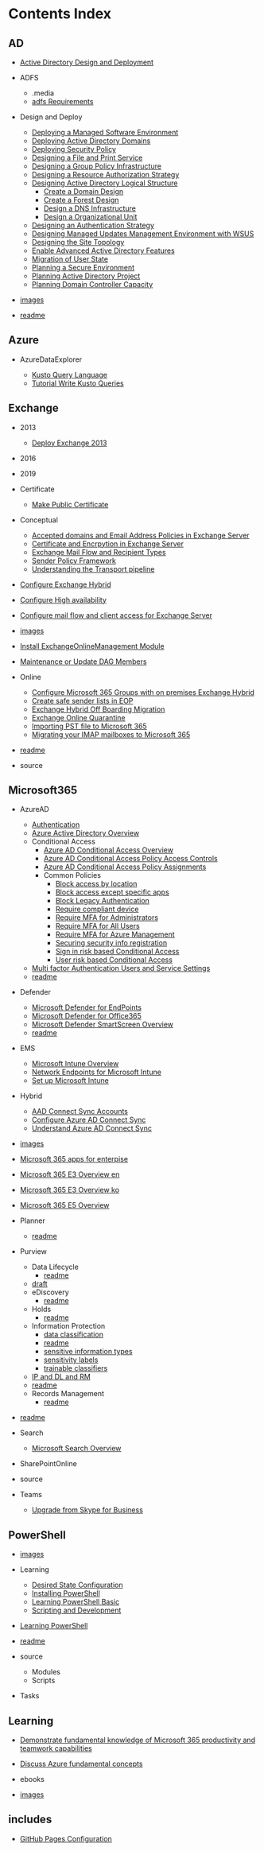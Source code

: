 
# Contents Index


## AD


- [Active Directory Design and Deployment](/Tech/AD/Active-Directory-Design-and-Deployment)


- ADFS

	- .media
	- [adfs Requirements](/Tech/AD/ADFS/adfs-Requirements)

- Design and Deploy

	- [Deploying a Managed Software Environment](/Tech/AD/Design-and-Deploy/Deploying-a-Managed-Software-Environment)
	- [Deploying Active Directory Domains](/Tech/AD/Design-and-Deploy/Deploying-Active-Directory-Domains)
	- [Deploying Security Policy](/Tech/AD/Design-and-Deploy/Deploying-Security-Policy)
	- [Designing a File and Print Service](/Tech/AD/Design-and-Deploy/Designing-a-File-and-Print-Service)
	- [Designing a Group Policy Infrastructure](/Tech/AD/Design-and-Deploy/Designing-a-Group-Policy-Infrastructure)
	- [Designing a Resource Authorization Strategy](/Tech/AD/Design-and-Deploy/Designing-a-Resource-Authorization-Strategy)
	- [Designing Active Directory Logical Structure](/Tech/AD/Design-and-Deploy/Designing-Active-Directory-Logical-Structure)
		- [Create a Domain Design](/Tech/AD/Design-and-Deploy/Designing-Active-Directory-Logical-Structure/Create-a-Domain-Design)
		- [Create a Forest Design](/Tech/AD/Design-and-Deploy/Designing-Active-Directory-Logical-Structure/Create-a-Forest-Design)
		- [Design a DNS Infrastructure](/Tech/AD/Design-and-Deploy/Designing-Active-Directory-Logical-Structure/Design-a-DNS-Infrastructure)
		- [Design a Organizational Unit](/Tech/AD/Design-and-Deploy/Designing-Active-Directory-Logical-Structure/Design-a-Organizational-Unit)
	- [Designing an Authentication Strategy](/Tech/AD/Design-and-Deploy/Designing-an-Authentication-Strategy)
	- [Designing Managed Updates Management Environment with WSUS](/Tech/AD/Design-and-Deploy/Designing-Managed-Updates-Management-Environment-with-WSUS)
	- [Designing the Site Topology](/Tech/AD/Design-and-Deploy/Designing-the-Site-Topology)
	- [Enable Advanced Active Directory Features](/Tech/AD/Design-and-Deploy/Enable-Advanced-Active-Directory-Features)
	- [Migration of User State](/Tech/AD/Design-and-Deploy/Migration-of-User-State)
	- [Planning a Secure Environment](/Tech/AD/Design-and-Deploy/Planning-a-Secure-Environment)
	- [Planning Active Directory Project](/Tech/AD/Design-and-Deploy/Planning-Active-Directory-Project)
	- [Planning Domain Controller Capacity](/Tech/AD/Design-and-Deploy/Planning-Domain-Controller-Capacity)

- [images](/Tech/AD/images)


- [readme](/Tech/AD/readme)


## Azure


- AzureDataExplorer

	- [Kusto Query Language](/Tech/Azure/AzureDataExplorer/Kusto-Query-Language)
	- [Tutorial  Write Kusto Queries](/Tech/Azure/AzureDataExplorer/Tutorial--Write-Kusto-Queries)

## Exchange


- 2013

	- [Deploy Exchange 2013](/Tech/Exchange/2013/Deploy-Exchange-2013)

- 2016


- 2019


- Certificate

	- [Make Public Certificate](/Tech/Exchange/Certificate/Make-Public-Certificate)

- Conceptual

	- [Accepted domains and Email Address Policies in Exchange Server](/Tech/Exchange/Conceptual/Accepted-domains-and-Email-Address-Policies-in-Exchange-Server)
	- [Certificate and Encrpytion in Exchange Server](/Tech/Exchange/Conceptual/Certificate-and-Encrpytion-in-Exchange-Server)
	- [Exchange Mail Flow and Recipient Types](/Tech/Exchange/Conceptual/Exchange-Mail-Flow-and-Recipient-Types)
	- [Sender Policy Framework](/Tech/Exchange/Conceptual/Sender-Policy-Framework)
	- [Understanding the Transport pipeline](/Tech/Exchange/Conceptual/Understanding-the-Transport-pipeline)

- [Configure Exchange Hybrid](/Tech/Exchange/Configure-Exchange-Hybrid)


- [Configure High availability](/Tech/Exchange/Configure-High-availability)


- [Configure mail flow and client access for Exchange Server](/Tech/Exchange/Configure-mail-flow-and-client-access-for-Exchange-Server)


- [images](/Tech/Exchange/images)


- [Install ExchangeOnlineManagement Module](/Tech/Exchange/Install-ExchangeOnlineManagement-Module)


- [Maintenance or Update DAG Members](/Tech/Exchange/Maintenance-or-Update-DAG-Members)


- Online

	- [Configure Microsoft 365 Groups with on premises Exchange Hybrid](/Tech/Exchange/Online/Configure-Microsoft-365-Groups-with-on-premises-Exchange-Hybrid)
	- [Create safe sender lists in EOP](/Tech/Exchange/Online/Create-safe-sender-lists-in-EOP)
	- [Exchange Hybrid Off Boarding Migration](/Tech/Exchange/Online/Exchange-Hybrid-Off-Boarding-Migration)
	- [Exchange Online Quarantine](/Tech/Exchange/Online/Exchange-Online-Quarantine)
	- [Importing PST file to Microsoft 365](/Tech/Exchange/Online/Importing-PST-file-to-Microsoft-365)
	- [Migrating your IMAP mailboxes to Microsoft 365](/Tech/Exchange/Online/Migrating-your-IMAP-mailboxes-to-Microsoft-365)

- [readme](/Tech/Exchange/readme)


- source


## Microsoft365


- AzureAD

	- [Authentication](/Tech/Microsoft365/AzureAD/Authentication)
	- [Azure Active Directory Overview](/Tech/Microsoft365/AzureAD/Azure-Active-Directory-Overview)
	- Conditional Access
		- [Azure AD Conditional Access Overview](/Tech/Microsoft365/AzureAD/Conditional-Access/Azure-AD-Conditional-Access-Overview)
		- [Azure AD Conditional Access Policy Access Controls](/Tech/Microsoft365/AzureAD/Conditional-Access/Azure-AD-Conditional-Access-Policy-Access-Controls)
		- [Azure AD Conditional Access Policy Assignments](/Tech/Microsoft365/AzureAD/Conditional-Access/Azure-AD-Conditional-Access-Policy-Assignments)
		- Common Policies
			- [Block access by location](/Tech/Microsoft365/AzureAD/Conditional-Access/Common-Policies/Block-access-by-location)
			- [Block access except specific apps](/Tech/Microsoft365/AzureAD/Conditional-Access/Common-Policies/Block-access-except-specific-apps)
			- [Block Legacy Authentication](/Tech/Microsoft365/AzureAD/Conditional-Access/Common-Policies/Block-Legacy-Authentication)
			- [Require compliant device](/Tech/Microsoft365/AzureAD/Conditional-Access/Common-Policies/Require-compliant-device)
			- [Require MFA for Administrators](/Tech/Microsoft365/AzureAD/Conditional-Access/Common-Policies/Require-MFA-for-Administrators)
			- [Require MFA for All Users](/Tech/Microsoft365/AzureAD/Conditional-Access/Common-Policies/Require-MFA-for-All-Users)
			- [Require MFA for Azure Management](/Tech/Microsoft365/AzureAD/Conditional-Access/Common-Policies/Require-MFA-for-Azure-Management)
			- [Securing security info registration](/Tech/Microsoft365/AzureAD/Conditional-Access/Common-Policies/Securing-security-info-registration)
			- [Sign in risk based Conditional Access](/Tech/Microsoft365/AzureAD/Conditional-Access/Common-Policies/Sign-in-risk-based-Conditional-Access)
			- [User risk based Conditional Access](/Tech/Microsoft365/AzureAD/Conditional-Access/Common-Policies/User-risk-based-Conditional-Access)
	- [Multi factor Authentication Users and Service Settings](/Tech/Microsoft365/AzureAD/Multi-factor-Authentication-Users-and-Service-Settings)
	- [readme](/Tech/Microsoft365/AzureAD/readme)

- Defender

	- [Microsoft Defender for EndPoints](/Tech/Microsoft365/Defender/Microsoft-Defender-for-EndPoints)
	- [Microsoft Defender for Office365](/Tech/Microsoft365/Defender/Microsoft-Defender-for-Office365)
	- [Microsoft Defender SmartScreen Overview](/Tech/Microsoft365/Defender/Microsoft-Defender-SmartScreen-Overview)
	- [readme](/Tech/Microsoft365/Defender/readme)

- EMS

	- [Microsoft Intune Overview](/Tech/Microsoft365/EMS/Microsoft-Intune-Overview)
	- [Network Endpoints for Microsoft Intune](/Tech/Microsoft365/EMS/Network-Endpoints-for-Microsoft-Intune)
	- [Set up Microsoft Intune](/Tech/Microsoft365/EMS/Set-up-Microsoft-Intune)

- Hybrid

	- [AAD Connect Sync Accounts](/Tech/Microsoft365/Hybrid/AAD-Connect-Sync-Accounts)
	- [Configure Azure AD Connect Sync](/Tech/Microsoft365/Hybrid/Configure-Azure-AD-Connect-Sync)
	- [Understand Azure AD Connect Sync](/Tech/Microsoft365/Hybrid/Understand-Azure-AD-Connect-Sync)

- [images](/Tech/Microsoft365/images)


- [Microsoft 365 apps for enterpise](/Tech/Microsoft365/Microsoft-365-apps-for-enterpise)


- [Microsoft 365 E3 Overview en](/Tech/Microsoft365/Microsoft-365-E3-Overview-en)


- [Microsoft 365 E3 Overview ko](/Tech/Microsoft365/Microsoft-365-E3-Overview-ko)


- [Microsoft 365 E5 Overview](/Tech/Microsoft365/Microsoft-365-E5-Overview)


- Planner

	- [readme](/Tech/Microsoft365/Planner/readme)

- Purview

	- Data Lifecycle
		- [readme](/Tech/Microsoft365/Purview/Data-Lifecycle/readme)
	- [draft](/Tech/Microsoft365/Purview/draft)
	- eDiscovery
		- [readme](/Tech/Microsoft365/Purview/eDiscovery/readme)
	- Holds
		- [readme](/Tech/Microsoft365/Purview/Holds/readme)
	- Information Protection
		- [data classification](/Tech/Microsoft365/Purview/Information-Protection/data-classification)
		- [readme](/Tech/Microsoft365/Purview/Information-Protection/readme)
		- [sensitive information types](/Tech/Microsoft365/Purview/Information-Protection/sensitive-information-types)
		- [sensitivity labels](/Tech/Microsoft365/Purview/Information-Protection/sensitivity-labels)
		- [trainable classifiers](/Tech/Microsoft365/Purview/Information-Protection/trainable-classifiers)
	- [IP and DL and RM](/Tech/Microsoft365/Purview/IP-and-DL-and-RM)
	- [readme](/Tech/Microsoft365/Purview/readme)
	- Records Management
		- [readme](/Tech/Microsoft365/Purview/Records-Management/readme)

- [readme](/Tech/Microsoft365/readme)


- Search

	- [Microsoft Search Overview](/Tech/Microsoft365/Search/Microsoft-Search-Overview)

- SharePointOnline


- source


- Teams

	- [Upgrade from Skype for Business](/Tech/Microsoft365/Teams/Upgrade-from-Skype-for-Business)

## PowerShell


- [images](/Tech/PowerShell/images)


- Learning

	- [Desired State Configuration](/Tech/PowerShell/Learning/Desired-State-Configuration)
	- [Installing PowerShell](/Tech/PowerShell/Learning/Installing-PowerShell)
	- [Learning PowerShell Basic](/Tech/PowerShell/Learning/Learning-PowerShell-Basic)
	- [Scripting and Development](/Tech/PowerShell/Learning/Scripting-and-Development)

- [Learning PowerShell](/Tech/PowerShell/Learning-PowerShell)


- [readme](/Tech/PowerShell/readme)


- source

	- Modules
	- Scripts

- Tasks


## Learning


- [Demonstrate fundamental knowledge of Microsoft 365 productivity and teamwork capabilities](/Tech/Learning/Demonstrate-fundamental-knowledge-of-Microsoft-365-productivity-and-teamwork-capabilities)


- [Discuss Azure fundamental concepts](/Tech/Learning/Discuss-Azure-fundamental-concepts)


- ebooks


- [images](/Tech/Learning/images)


## includes


- [GitHub Pages Configuration](/Tech/includes/GitHub-Pages-Configuration)

